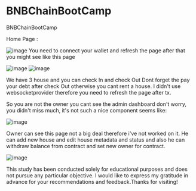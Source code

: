 # BNBChainBootCamp
BNBChainBootCamp

Home Page : 

![image](https://github.com/yigittn/BNBChainBootCamp/assets/96335654/45766d9c-1e83-489a-839f-33667f872f98)
You need to connect your wallet and refresh the page after that you might see like this page 

![image](https://github.com/yigittn/BNBChainBootCamp/assets/96335654/d9f4aca5-d5ef-4446-94b0-1f786a5ae9b4)
![image](https://github.com/yigittn/BNBChainBootCamp/assets/96335654/1879bd62-1c48-45e6-98a4-cb280c753c9e)

We have 3 house and you can check In and check Out Dont forget the pay your debt after check Out otherwise you cant rent a house.
I didn't use websocketprovider therefore you need to refresh the page after tx.

So you are not the owner you cant see the admin dashboard don't worry, you didn't miss much, it's not such a nice component seems like:

![image](https://github.com/yigittn/BNBChainBootCamp/assets/96335654/4f1a6ce0-6d56-4512-b3db-9c5a1b6ac820)

Owner can see this page not a big deal therefore i've not worked on it. 
He can add new house and edit house metadata and status and also he can withdraw balance from contract and set new owner for contract.

![image](https://github.com/yigittn/BNBChainBootCamp/assets/96335654/9194d5c3-dbc0-4cf6-9092-4240e50836e7)


This study has been conducted solely for educational purposes and does not pursue any particular objective. I would like to express my gratitude in advance for your recommendations and feedback.Thanks for visiting!
